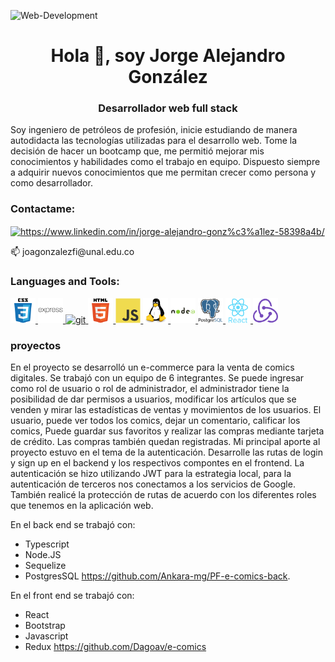 ![Web-Development](https://user-images.githubusercontent.com/89622562/186752316-92b29f2d-019e-4f26-812d-fe38298eae06.jpg)
<h1 align="center">Hola 👋, soy Jorge Alejandro González</h1>
<h3 align="center"> Desarrollador web full stack </h3>

<p>
Soy ingeniero de petróleos de profesión, inicie estudiando de manera autodidacta las tecnologías utilizadas para el desarrollo web. Tome la decisión de hacer un bootcamp que, me permitió mejorar mis conocimientos y habilidades como el trabajo en equipo. 
Dispuesto siempre a adquirir nuevos conocimientos que me permitan crecer como persona y como desarrollador.

</p>

<h3 align="left">Contactame:</h3>
<p align="left">
<a href="https://linkedin.com/in/https://www.linkedin.com/in/jorge-alejandro-gonz%c3%a1lez-58398a4b/" target="blank"><img align="center" src="https://raw.githubusercontent.com/rahuldkjain/github-profile-readme-generator/master/src/images/icons/Social/linked-in-alt.svg" alt="https://www.linkedin.com/in/jorge-alejandro-gonz%c3%a1lez-58398a4b/" height="30" width="40" /></a>
</p>
📫 joagonzalezfi@unal.edu.co



<h3 align="left">Languages and Tools:</h3>
<p align="left"> <a href="https://www.w3schools.com/css/" target="_blank" rel="noreferrer"> <img src="https://raw.githubusercontent.com/devicons/devicon/master/icons/css3/css3-original-wordmark.svg" alt="css3" width="40" height="40"/> </a> <a href="https://expressjs.com" target="_blank" rel="noreferrer"> <img src="https://raw.githubusercontent.com/devicons/devicon/master/icons/express/express-original-wordmark.svg" alt="express" width="40" height="40"/> </a> <a href="https://git-scm.com/" target="_blank" rel="noreferrer"> <img src="https://www.vectorlogo.zone/logos/git-scm/git-scm-icon.svg" alt="git" width="40" height="40"/> </a> <a href="https://www.w3.org/html/" target="_blank" rel="noreferrer"> <img src="https://raw.githubusercontent.com/devicons/devicon/master/icons/html5/html5-original-wordmark.svg" alt="html5" width="40" height="40"/> </a> <a href="https://developer.mozilla.org/en-US/docs/Web/JavaScript" target="_blank" rel="noreferrer"> <img src="https://raw.githubusercontent.com/devicons/devicon/master/icons/javascript/javascript-original.svg" alt="javascript" width="40" height="40"/> </a> <a href="https://www.linux.org/" target="_blank" rel="noreferrer"> <img src="https://raw.githubusercontent.com/devicons/devicon/master/icons/linux/linux-original.svg" alt="linux" width="40" height="40"/> </a> <a href="https://nodejs.org" target="_blank" rel="noreferrer"> <img src="https://raw.githubusercontent.com/devicons/devicon/master/icons/nodejs/nodejs-original-wordmark.svg" alt="nodejs" width="40" height="40"/> </a> <a href="https://www.postgresql.org" target="_blank" rel="noreferrer"> <img src="https://raw.githubusercontent.com/devicons/devicon/master/icons/postgresql/postgresql-original-wordmark.svg" alt="postgresql" width="40" height="40"/> </a> <a href="https://reactjs.org/" target="_blank" rel="noreferrer"> <img src="https://raw.githubusercontent.com/devicons/devicon/master/icons/react/react-original-wordmark.svg" alt="react" width="40" height="40"/> </a> <a href="https://redux.js.org" target="_blank" rel="noreferrer"> <img src="https://raw.githubusercontent.com/devicons/devicon/master/icons/redux/redux-original.svg" alt="redux" width="40" height="40"/> </a> </p>

### proyectos 
En el proyecto se desarrolló un e-commerce para la venta de comics digitales. Se trabajó con un equipo de 6 integrantes. Se puede ingresar como rol de usuario o rol de administrador, el administrador tiene la posibilidad de dar permisos a usuarios, modificar los artículos que se venden y mirar las estadísticas de ventas y movimientos de los usuarios. 
El usuario, puede ver todos los comics, dejar un comentario, calificar los comics, Puede guardar sus favoritos y realizar las compras mediante tarjeta de crédito. Las compras también quedan registradas. 
Mi principal aporte al proyecto estuvo en el tema de la autenticación. Desarrolle las rutas de login y sign up en el backend y los respectivos compontes en el frontend. La autenticación se hizo utilizando JWT para la estrategia local, para la autenticación de terceros nos conectamos a los servicios de Google. También realicé la protección de rutas de acuerdo con los diferentes roles que tenemos en la aplicación web. 

En el back end se trabajó con:
- Typescript
- Node.JS 
- Sequelize
- PostgresSQL
https://github.com/Ankara-mg/PF-e-comics-back. 

En el front end se trabajó con:
- React
- Bootstrap
- Javascript 
- Redux 
https://github.com/Dagoav/e-comics

